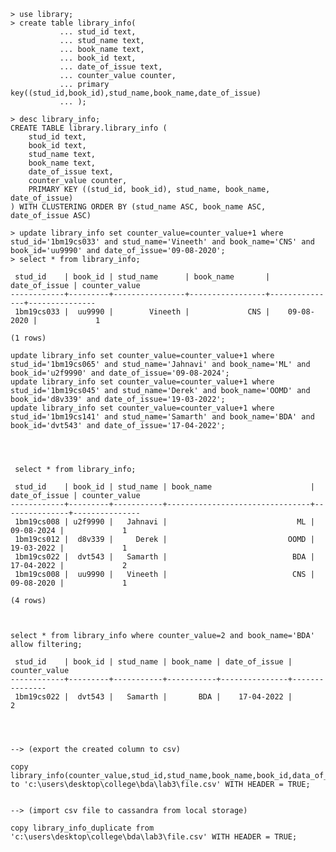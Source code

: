     > use library;
    > create table library_info(
               ... stud_id text,
               ... stud_name text,
               ... book_name text,
               ... book_id text,
               ... date_of_issue text,
               ... counter_value counter,
               ... primary key((stud_id,book_id),stud_name,book_name,date_of_issue)
               ... );

    > desc library_info;
    CREATE TABLE library.library_info (
        stud_id text,
        book_id text,
        stud_name text,
        book_name text,
        date_of_issue text,
        counter_value counter,
        PRIMARY KEY ((stud_id, book_id), stud_name, book_name, date_of_issue)
    ) WITH CLUSTERING ORDER BY (stud_name ASC, book_name ASC, date_of_issue ASC)

    > update library_info set counter_value=counter_value+1 where stud_id='1bm19cs033' and stud_name='Vineeth' and book_name='CNS' and  book_id='uu9990' and date_of_issue='09-08-2020';
    > select * from library_info;

     stud_id    | book_id | stud_name      | book_name       | date_of_issue | counter_value
    ------------+---------+----------------+-----------------+---------------+---------------
     1bm19cs033 |  uu9990 |        Vineeth |             CNS |    09-08-2020 |             1

    (1 rows)

    update library_info set counter_value=counter_value+1 where stud_id='1bm19cs065' and stud_name='Jahnavi' and book_name='ML' and  book_id='u2f9990' and date_of_issue='09-08-2024'; 
    update library_info set counter_value=counter_value+1 where stud_id='1bm19cs045' and stud_name='Derek' and book_name='OOMD' and  book_id='d8v339' and date_of_issue='19-03-2022';
    update library_info set counter_value=counter_value+1 where stud_id='1bm19cs141' and stud_name='Samarth' and book_name='BDA' and  book_id='dvt543' and date_of_issue='17-04-2022';




     select * from library_info;

     stud_id    | book_id | stud_name | book_name                      | date_of_issue | counter_value
    ------------+---------+-----------+--------------------------------+---------------+---------------
     1bm19cs008 | u2f9990 |   Jahnavi |                             ML |    09-08-2024 |             1
     1bm19cs012 |  d8v339 |     Derek |                           OOMD |    19-03-2022 |             1
     1bm19cs022 |  dvt543 |   Samarth |                            BDA |    17-04-2022 |             2
     1bm19cs008 |  uu9990 |   Vineeth |                            CNS |    09-08-2020 |             1

    (4 rows)



    select * from library_info where counter_value=2 and book_name='BDA'  allow filtering;

     stud_id    | book_id | stud_name | book_name | date_of_issue | counter_value
    ------------+---------+-----------+-----------+---------------+---------------
     1bm19cs022 |  dvt543 |   Samarth |       BDA |    17-04-2022 |             2




    --> (export the created column to csv)

    copy library_info(counter_value,stud_id,stud_name,book_name,book_id,data_of_issue) to 'c:\users\desktop\college\bda\lab3\file.csv' WITH HEADER = TRUE;


    --> (import csv file to cassandra from local storage)

    copy library_info_duplicate from 'c:\users\desktop\college\bda\lab3\file.csv' WITH HEADER = TRUE;
